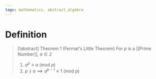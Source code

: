 ```yaml
---
tags: mathematics, abstract_algebra
---
```


# Definition

> [!abstract] Theorem 1 (Fermat's Little Theorem)
> For $p$ is a [[Prime Number]], $a \in \mathbb{Z}$
> 1) $a^p \equiv a\ (\text{mod}\ p)$
> 2) $p \nmid a \implies a^{p-1} \equiv 1\ (\text{mod}\ p)$